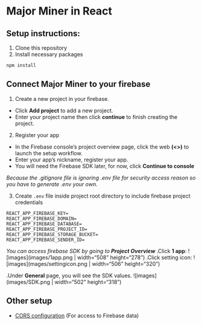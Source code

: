 # Major Miner in React

## Setup instructions:
1. Clone this repository
2. Install necessary packages
```bash
npm install
```
## Connect Major Miner to your firebase

1. Create a new project in your firebase.
- Click **Add project** to add a new project.
- Enter your project name then click **continue** to finish creating the project.

2. Register your app
- In the Firebase console’s project overview page, click the web **(<>)** to launch the setup workflow.
- Enter your app’s nickname, register your app.
- You will need the Firebase SDK later, for now, click **Continue to console**

*Because the .gitignore file is ignoring .env file for security access reason so you have to generate .env your own.*

3. Create `.env` file inside project root directory to include firebase project credentials
```
REACT_APP_FIREBASE_KEY=
REACT_APP_FIREBASE_DOMAIN=
REACT_APP_FIREBASE_DATABASE=
REACT_APP_FIREBASE_PROJECT_ID=
REACT_APP_FIREBASE_STORAGE_BUCKET=
REACT_APP_FIREBASE_SENDER_ID=
```
*You can access firebase SDK by going to **Project Overview***
.Click **1 app**:
![images](images/1app.png | width=“508” height=“278”)
.Click setting icon:
![images](mages/settingicon.png | width=“506” height=“320”)

.Under **General** page, you will see the SDK values.
![images](images/SDK.png | width=“502” height=“318”)

## Other setup
- [CORS configuration](https://firebase.google.com/docs/storage/web/download-files#cors_configuration) (For access to Firebase data)
